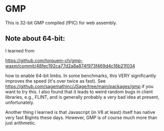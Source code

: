 # GMP

This is 32-bit GMP compiled (fPIC) for web assembly.

## Note about 64-bit:

I learned from

https://github.com/torquem-ch/gmp-wasm/commit/48fec192ca77d2a8a874f973f469d4c16b21f034

how to enable 64-bit limbs. In some benchmarks, this VERY significantly
improves the speed (it's over twice as fast). See https://github.com/sagemathinc/JSage/tree/main/packages/gmp if you want to try this. I also found that it leads to weird random bugs in client libraries, e.g., FLINT,
and is generally probably a very bad idea at present, unfortunately.

Another thing I learned is that Javascript (in V8 at least) itself has native very fast BigInts these days. However, GMP is of course much more than just arithmetic.
